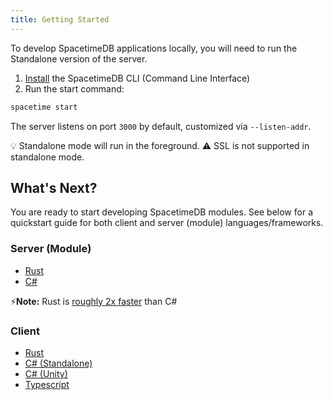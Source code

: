 ```yaml
---
title: Getting Started
---
```


To develop SpacetimeDB applications locally, you will need to run the Standalone version of the server.

1. [Install](/install) the SpacetimeDB CLI (Command Line Interface)
2. Run the start command:

```bash
spacetime start
```

The server listens on port `3000` by default, customized via `--listen-addr`.

💡 Standalone mode will run in the foreground.
⚠️ SSL is not supported in standalone mode.

## What's Next?

You are ready to start developing SpacetimeDB modules. See below for a quickstart guide for both client and server (module) languages/frameworks.

### Server (Module)

- [Rust](/docs/module/rust-quickstart)
- [C#](/docs/module/c-sharp-quickstart)

⚡**Note:** Rust is [roughly 2x faster](https://faun.dev/c/links/faun/c-vs-rust-vs-go-a-performance-benchmarking-in-kubernetes/) than C#

### Client

- [Rust](/docs/sdk/rust-quickstart)
- [C# (Standalone)](/docs/sdk/c-sharp-quickstart)
- [C# (Unity)](/docs/unity-tutorial/part-1)
- [Typescript](/docs/sdk/typescript-quickstart)
